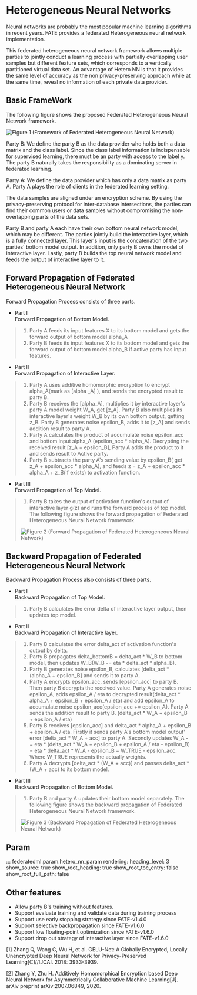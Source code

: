 # Heterogeneous Neural Networks

Neural networks are probably the most popular machine learning
algorithms in recent years. FATE provides a federated Heterogeneous
neural network implementation.

This federated heterogeneous neural network framework allows multiple
parties to jointly conduct a learning process with partially overlapping
user samples but different feature sets, which corresponds to a
vertically partitioned virtual data set. An advantage of Hetero NN is
that it provides the same level of accuracy as the non
privacy-preserving approach while at the same time, reveal no
information of each private data provider.

## Basic FrameWork

The following figure shows the proposed Federated Heterogeneous Neural
Network framework.

![Figure 1 (Framework of Federated Heterogeneous Neural
Network)](../images/hetero_nn_framework.png)

Party B: We define the party B as the data provider who holds both a
data matrix and the class label. Since the class label information is
indispensable for supervised learning, there must be an party with
access to the label y. The party B naturally takes the responsibility as
a dominating server in federated learning.

Party A: We define the data provider which has only a data matrix as
party A. Party A plays the role of clients in the federated learning
setting.

The data samples are aligned under an encryption scheme. By using the
privacy-preserving protocol for inter-database intersections, the
parties can find their common users or data samples without compromising
the non-overlapping parts of the data sets.

Party B and party A each have their own bottom neural network model,
which may be different. The parties jointly build the interactive layer,
which is a fully connected layer. This layer's input is the
concatenation of the two parties' bottom model output. In addition, only
party B owns the model of interactive layer. Lastly, party B builds the
top neural network model and feeds the output of interactive layer to
it.

## Forward Propagation of Federated Heterogeneous Neural Network

Forward Propagation Process consists of three parts.

  - Part Ⅰ  
    Forward Propagation of Bottom Model.

> 1.  Party A feeds its input features X to its bottom model and gets
>     the forward output of bottom model alpha\_A
> 2.  Party B feeds its input features X to its bottom model and gets
>     the forward output of bottom model alpha\_B if active party has
>     input features.

  - Part ⅠⅠ  
    Forward Propagation of Interactive Layer.

> 1.  Party A uses additive homomorphic encryption to encrypt
>     alpha\_A(mark as \[alpha \_A\] ), and sends the encrypted result
>     to party B.
> 2.  Party B receives the \[alpha\_A\], multiplies it by interactive
>     layer's party A model weight W\_A, get \[z\_A\]. Party B also
>     multiplies its interactive layer's weight W\_B by its own bottom
>     output, getting z\_B. Party B generates noise epsilon\_B, adds it
>     to \[z\_A\] and sends addition result to party A.
> 3.  Party A calculates the product of accumulate noise epsilon\_acc
>     and bottom input alpha\_A (epsilon\_acc \* alpha\_A). Decrypting
>     the received result \[z\_A + epsilon\_B\], Party A adds the
>     product to it and sends result to Active party.
> 4.  Party B subtracts the party A's sending value by epsilon\_B( get
>     z\_A + epsilon\_acc \* alpha\_A), and feeds z = z\_A +
>     epsilon\_acc \* alpha\_A + z\_B(if exists) to activation function.

  - Part ⅠⅠⅠ  
    Forward Propagation of Top Model.

> 1.  Party B takes the output of activation function's output of
>     interactive layer g(z) and runs the forward process of top model.
>     The following figure shows the forward propagation of Federated
>     Heterogeneous Neural Network framework.
> 
> ![Figure 2 (Forward Propagation of Federated Heterogeneous Neural
> Network)](../images/hetero_nn_forward_propagation.png)

## Backward Propagation of Federated Heterogeneous Neural Network

Backward Propagation Process also consists of three parts.

  - Part I  
    Backward Propagation of Top Model.

> 1.  Party B calculates the error delta of interactive layer output,
>     then updates top model.

  - Part II  
    Backward Propagation of Interactive layer.

> 1.  Party B calculates the error delta\_act of activation function's
>     output by delta.
> 2.  Party B propagates delta\_bottomB = delta\_act \* W\_B to bottom
>     model, then updates W\_B(W\_B -= eta \* delta\_act \* alpha\_B).
> 3.  Party B generates noise epsilon\_B, calculates \[delta\_act \*
>     (alpha\_A + epsilon\_B\] and sends it to party A.
> 4.  Party A encrypts epsilon\_acc, sends \[epsilon\_acc\] to party B.
>     Then party B decrypts the received value. Party A generates noise
>     epsilon\_A, adds epsilon\_A / eta to decrypted result(delta\_act
>     \* alpha\_A + epsilon\_B + epsilon\_A / eta) and add epsilon\_A to
>     accumulate noise epsilon\_acc(epsilon\_acc += epsilon\_A). Party A
>     sends the addition result to party B. (delta\_act \* W\_A +
>     epsilon\_B + epsilon\_A / eta)
> 5.  Party B receives \[epsilon\_acc\] and delta\_act \* alpha\_A +
>     epsilon\_B + epsilon\_A / eta. Firstly it sends party A's bottom
>     model output' error \[delta\_act \* W\_A + acc\] to party A.
>     Secondly updates W\_A -= eta \* (delta\_act \* W\_A + epsilon\_B +
>     epsilon\_A / eta - epsilon\_B) = eta \* delta\_act \* W\_A -
>     epsilon\_B = W\_TRUE - epsilon\_acc. Where W\_TRUE represents the
>     actually weights.
> 6.  Party A decrypts \[delta\_act \* (W\_A + acc)\] and passes
>     delta\_act \* (W\_A + acc) to its bottom model.

  - Part III  
    Backward Propagation of Bottom Model.

> 1.  Party B and party A updates their bottom model separately. The
>     following figure shows the backward propagation of Federated
>     Heterogeneous Neural Network framework.
> 
> ![Figure 3 (Backward Propagation of Federated Heterogeneous Neural
> Network)](../images/hetero_nn_backward_propagation.png)

## Param

::: federatedml.param.hetero_nn_param
    rendering:
      heading_level: 3
      show_source: true
      show_root_heading: true
      show_root_toc_entry: false
      show_root_full_path: false

## Other features

  - Allow party B's training without features.
  - Support evaluate training and validate data during training process
  - Support use early stopping strategy since FATE-v1.4.0
  - Support selective backpropagation since FATE-v1.6.0
  - Support low floating-point optimization since FATE-v1.6.0
  - Support drop out strategy of interactive layer since FATE-v1.6.0

\[1\] Zhang Q, Wang C, Wu H, et al. GELU-Net: A Globally Encrypted,
Locally Unencrypted Deep Neural Network for Privacy-Preserved
Learning\[C\]//IJCAI. 2018: 3933-3939.

\[2\] Zhang Y, Zhu H. Additively Homomorphical Encryption based Deep
Neural Network for Asymmetrically Collaborative Machine Learning\[J\].
arXiv preprint arXiv:2007.06849, 2020.
